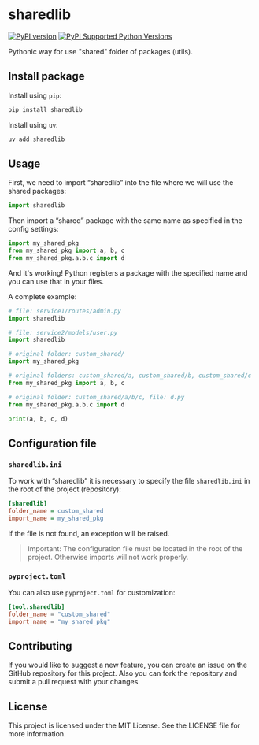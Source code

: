 # sharedlib

[![PyPI version](https://img.shields.io/pypi/v/sharedlib)](https://pypi.python.org/pypi/sharedlib/)
[![PyPI Supported Python Versions](https://img.shields.io/pypi/pyversions/sharedlib.svg)](https://pypi.python.org/pypi/sharedlib/)

Pythonic way for use "shared" folder of packages (utils).

## Install package

Install using `pip`:
```bash
pip install sharedlib
```

Install using `uv`:
```bash
uv add sharedlib
```

## Usage

First, we need to import “sharedlib” into the file where we will use the shared packages: 

```py
import sharedlib
```

Then import a “shared” package with the same name as specified in the config settings:

```py
import my_shared_pkg
from my_shared_pkg import a, b, c
from my_shared_pkg.a.b.c import d
```

And it's working! Python registers a package with the specified name and you can use that in your files. 

A complete example: 

```py
# file: service1/routes/admin.py
import sharedlib

# file: service2/models/user.py
import sharedlib

# original folder: custom_shared/
import my_shared_pkg

# original folders: custom_shared/a, custom_shared/b, custom_shared/c
from my_shared_pkg import a, b, c

# original folder: custom_shared/a/b/c, file: d.py
from my_shared_pkg.a.b.c import d

print(a, b, c, d)
```

## Configuration file

### `sharedlib.ini`

To work with “sharedlib” it is necessary to specify the file `sharedlib.ini` in the root of the project (repository):

```ini
[sharedlib]
folder_name = custom_shared
import_name = my_shared_pkg
```

If the file is not found, an exception will be raised. 

> Important: The configuration file must be located in the root of the project. Otherwise imports will not work properly. 

### `pyproject.toml`

You can also use `pyproject.toml` for customization:

```toml
[tool.sharedlib]
folder_name = "custom_shared"
import_name = "my_shared_pkg"
```

## Contributing

If you would like to suggest a new feature, you can create an issue on the GitHub repository for this project. Also you can fork the repository and submit a pull request with your changes.

## License

This project is licensed under the MIT License. See the LICENSE file for more information.
